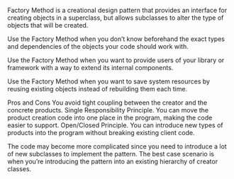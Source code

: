 Factory Method is a creational design pattern that provides an interface for creating objects in a superclass, but allows subclasses to alter the type of objects that will be created.

Use the Factory Method when you don’t know beforehand the exact types and dependencies of the objects your code should work with.

Use the Factory Method when you want to provide users of your library or framework with a way to extend its internal components.

Use the Factory Method when you want to save system resources by reusing existing objects instead of rebuilding them each time.


Pros and Cons
You avoid tight coupling between the creator and the concrete products.
Single Responsibility Principle. You can move the product creation code into one place in the program, making the code easier to support.
Open/Closed Principle. You can introduce new types of products into the program without breaking existing client code.

The code may become more complicated since you need to introduce a lot of new subclasses to implement the pattern. The best case scenario is when you’re introducing the pattern into an existing hierarchy of creator classes.
